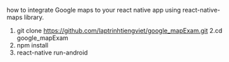 how to integrate Google maps to your react native app using react-native-maps library.

1. git clone https://github.com/laptrinhtiengviet/google_mapExam.git
2.cd google_mapExam
3. npm install
4. react-native run-android
